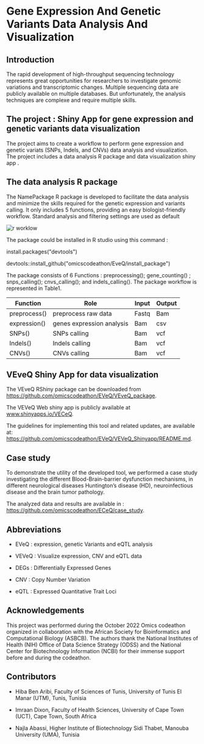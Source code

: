 # Gene Expression And  Genetic Variants Data Analysis And Visualization

## Introduction
The rapid development of high-throughput sequencing technology represents great opportunities for researchers to investigate genomic variations and transcriptomic changes. Multiple sequencing data are publicly available on multiple databases. But unfortunately, the analysis techniques are complexe and require multiple skills. 

## The project : Shiny App for gene expression and genetic variants  data visualization

The project aims to create a workflow to perform gene expression and  genetic variats (SNPs, Indels, and CNVs) data analysis and  visualization.
The project includes a data analysis R package  and data visualization shiny app .

## The  data analysis R package 

The NamePackage  R package is developed to facilitate the data analysis and minimize the skills required for the genetic expression and  variants calling. It only includes 5 functions, providing an easy biologist-friendly workflow. Standard analysis and  filtering settings are used as default

![r worklow](https://user-images.githubusercontent.com/73958439/193316510-27dbd891-a406-4f7f-a4a8-03c2c11ddbf2.png)


The package could be installed in R studio using this command :

install.packages("devtools")

devtools::install_github("omicscodeathon/EveQ/install_package")

The package consists of 6 Functions : preprocessing(); gene_counting() ; snps_calling(); cnvs_calling(); and indels_calling(). The package workflow is represented in Table1.


| Function  | Role| Input | Output | 
| ------------- | ------------- | ------------- | ------------- |
| preprocess() |  preprocess raw data |  Fastq   | Bam  |
| expression()  |   genes expression analysis  | Bam   | csv  |
| SNPs()  |   SNPs calling  | Bam   | vcf  |
| Indels()  |   Indels calling  | Bam   | vcf  |
| CNVs()  |   CNVs calling  | Bam   | vcf  |


## VEveQ Shiny App for data visualization

The VEveQ RShiny package can be downloaded from  https://github.com/omicscodeathon/EVeQ/VEveQ_package. 

The VEVeQ Web shiny app  is publicly available at www.shinyapps.io/VECeQ.

The guidelines for implementing this tool and related updates, are available at:  https://github.com/omicscodeathon/EVeQ/VEVeQ_Shinyapp/README.md.

## Case study
To demonstrate the utility of the developed tool, we performed a case study investigating the different Blood-Brain-barrier dysfunction mechanisms, in different neurological diseases Huntington’s disease (HD),  neuroinfectious disease and the brain tumor pathology.

The analyzed data and results are available in : https://github.com/omicscodeathon/ECeQ/case_study.

## Abbreviations
- EVeQ : expression, genetic Variants and eQTL analysis 

- VEVeQ : Visualize expression, CNV and eQTL data

- DEGs : Differentially Expressed Genes

- CNV : Copy Number Variation

- eQTL : Expressed Quantitative Trait Loci

## Acknowledgements
This project was performed during the October 2022 Omics codeathon organized in collaboration with the African Society for Bioinformatics and Computational Biology (ASBCB). The authors thank the National Institutes of Health (NIH) Office of Data Science Strategy (ODSS) and the National Center for Biotechnology Information (NCBI) for their immense support before and during the codeathon.

## Contributors

- Hiba Ben Aribi, Faculty of Sciences of Tunis, University of Tunis El Manar (UTM), Tunis, Tunisia

- Imraan Dixon, Faculty of Health Sciences, University of Cape Town (UCT), Cape Town, South Africa 

- Najla Abassi, Higher Institute of Biotechnology Sidi Thabet, Manouba University (UMA), Tunisia
